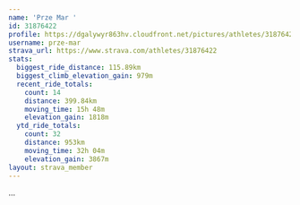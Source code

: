 ```yaml
---
name: 'Prze Mar '
id: 31876422
profile: https://dgalywyr863hv.cloudfront.net/pictures/athletes/31876422/22548952/3/large.jpg
username: prze-mar
strava_url: https://www.strava.com/athletes/31876422
stats:
  biggest_ride_distance: 115.89km
  biggest_climb_elevation_gain: 979m
  recent_ride_totals:
    count: 14
    distance: 399.84km
    moving_time: 15h 48m
    elevation_gain: 1818m
  ytd_ride_totals:
    count: 32
    distance: 953km
    moving_time: 32h 04m
    elevation_gain: 3867m
layout: strava_member
--- 
```

...
